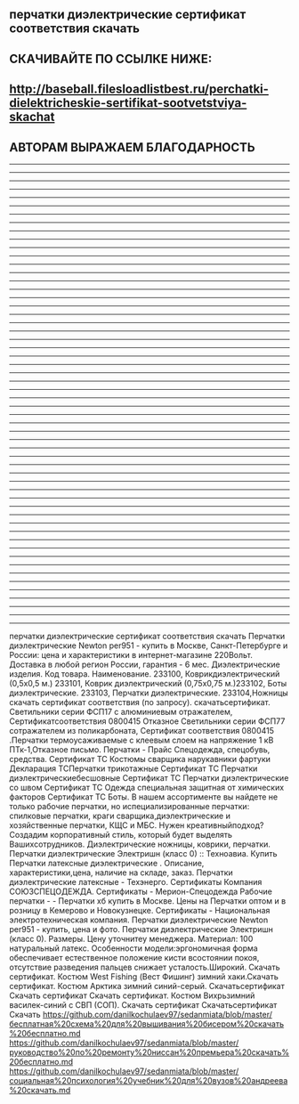 перчатки диэлектрические сертификат соответствия скачать
--------------------------------------------------
СКАЧИВАЙТЕ ПО ССЫЛКЕ НИЖЕ:
--------------------------------------------------
http://baseball.filesloadlistbest.ru/perchatki-dielektricheskie-sertifikat-sootvetstviya-skachat
--------------------------------------------------
АВТОРАМ ВЫРАЖАЕМ БЛАГОДАРНОСТЬ
--------------------------------------------------
--------------------------------------------------
--------------------------------------------------
--------------------------------------------------
--------------------------------------------------
--------------------------------------------------
--------------------------------------------------
--------------------------------------------------
--------------------------------------------------
--------------------------------------------------
--------------------------------------------------
--------------------------------------------------
--------------------------------------------------
--------------------------------------------------
--------------------------------------------------
--------------------------------------------------
--------------------------------------------------
--------------------------------------------------
--------------------------------------------------
--------------------------------------------------
--------------------------------------------------
--------------------------------------------------
--------------------------------------------------
--------------------------------------------------
--------------------------------------------------
--------------------------------------------------
--------------------------------------------------
--------------------------------------------------
--------------------------------------------------
--------------------------------------------------
--------------------------------------------------
--------------------------------------------------
--------------------------------------------------
--------------------------------------------------
--------------------------------------------------
--------------------------------------------------
--------------------------------------------------
--------------------------------------------------
--------------------------------------------------
--------------------------------------------------
--------------------------------------------------
--------------------------------------------------
--------------------------------------------------
--------------------------------------------------
--------------------------------------------------
--------------------------------------------------
--------------------------------------------------
--------------------------------------------------
--------------------------------------------------
--------------------------------------------------
--------------------------------------------------
--------------------------------------------------
--------------------------------------------------
--------------------------------------------------
--------------------------------------------------
--------------------------------------------------
--------------------------------------------------
перчатки диэлектрические сертификат соответствия скачать Перчатки диэлектрические Newton per951 - купить в Москве, Санкт-Петербурге и России: цена и характеристики в интернет-магазине 220Вольт. Доставка в любой регион России, гарантия - 6 мес. Диэлектрические изделия. Код товара. Наименование. 233100, Коврикдиэлектрический (0,5х0,5 м.) 233101, Коврик диэлектрический (0,75х0,75 м.)233102, Боты диэлектрические. 233103, Перчатки диэлектрические. 233104,Ножницы  скачать сертификат соответствия (по запросу). скачатьсертификат. Светильники серии ФСП17 с алюминиевым отражателем, Сертификатсоответствия 0800415  Отказное  Светильники серии ФСП77 сотражателем из поликарбоната, Сертификат соответствия 0800415 .Перчатки термоусаживаемые с клеевым слоем на напряжение 1 кВ ПТк-1,Отказное письмо. Перчатки - Прайс  Спецодежда, спецобувь, средства. Сертификат ТС Костюмы сварщика нарукавники фартуки  Декларация ТСПерчатки трикотажные  Сертификат ТС Перчатки диэлектрическиебесшовные  Сертификат ТС Перчатки диэлектрические со швом Сертификат ТС Одежда специальная защитная от химических факторов Сертификат ТС Боты. В нашем ассортименте вы найдете не только рабочие перчатки, но испециализированные перчатки: спилковые перчатки, краги сварщика,диэлектрические и хозяйственные перчатки, КЩС и МБС. Нужен креативныйподход? Создадим корпоративный стиль, который будет выделять Вашихсотрудников. Диэлектрические ножницы, коврики, перчатки. Перчатки диэлектрические Электришн (класс 0) :: Техноавиа. Купить Перчатки латексные диэлектрические . Описание, характеристики,цена, наличие на складе, заказ. Перчатки диэлектрические латексные - Техэнерго. Сертификаты  Компания СОЮЗСПЕЦОДЕЖДА. Сертификаты - Мерион-Спецодежда
Рабочие перчатки -  - Перчатки хб купить в Москве. Цены на Перчатки оптом и в розницу в Кемерово и Новокузнецке. Сертификаты - Национальная электротехническая компания. Перчатки диэлектрические Newton per951 - купить, цена и фото. Перчатки диэлектрические Электришн (класс 0). Размеры. Цену уточнитеу менеджера. Материал: 100 натуральный латекс. Особенности модели:эргономичная форма обеспечивает естественное положение кисти всостоянии покоя, отсутствие разведения пальцев снижает усталость.Широкий. Скачать сертификат. Костюм West Fishing (Вест Фишинг) зимний хаки.Скачать сертификат. Костюм Арктика зимний синий-серый. Скачатьсертификат  Скачать сертификат  Скачать сертификат. Костюм Вихрьзимний василек-синий с СВП (СОП). Скачать сертификат  Скачатьсертификат  Скачать
https://github.com/danilkochulaev97/sedanmiata/blob/master/бесплатная%20схема%20для%20вышивания%20бисером%20скачать%20бесплатно.md
https://github.com/danilkochulaev97/sedanmiata/blob/master/руководство%20по%20ремонту%20ниссан%20премьера%20скачать%20бесплатно.md
https://github.com/danilkochulaev97/sedanmiata/blob/master/социальная%20психология%20учебник%20для%20вузов%20андреева%20скачать.md